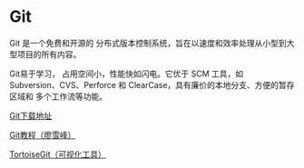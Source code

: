 # Git

Git 是一个免费和开源的 分布式版本控制系统，旨在以速度和效率处理从小型到大型项目的所有内容。

Git易于学习， 占用空间小，性能快如闪电。它优于 SCM 工具，如 Subversion、CVS、Perforce 和 ClearCase，具有廉价的本地分支、方便的暂存区域和 多个工作流等功能。

[Git下载地址](https://git-scm.com/)

[Git教程（廖雪峰）](https://www.liaoxuefeng.com/wiki/896043488029600)

[TortoiseGit（可视化工具）](https://tortoisegit.org/download/)
